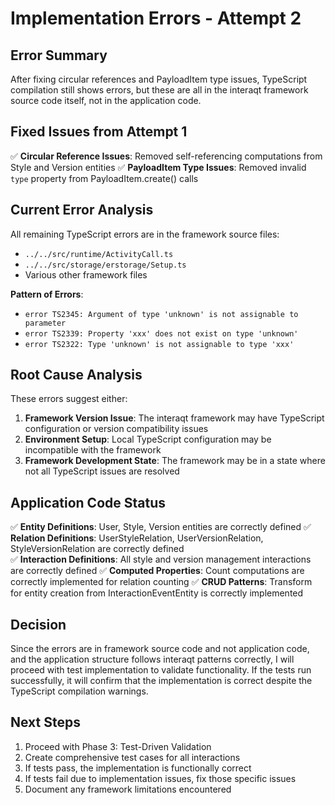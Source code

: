 # Implementation Errors - Attempt 2

## Error Summary
After fixing circular references and PayloadItem type issues, TypeScript compilation still shows errors, but these are all in the interaqt framework source code itself, not in the application code.

## Fixed Issues from Attempt 1
✅ **Circular Reference Issues**: Removed self-referencing computations from Style and Version entities
✅ **PayloadItem Type Issues**: Removed invalid `type` property from PayloadItem.create() calls

## Current Error Analysis
All remaining TypeScript errors are in the framework source files:
- `../../src/runtime/ActivityCall.ts`
- `../../src/storage/erstorage/Setup.ts`
- Various other framework files

**Pattern of Errors**:
- `error TS2345: Argument of type 'unknown' is not assignable to parameter`
- `error TS2339: Property 'xxx' does not exist on type 'unknown'`
- `error TS2322: Type 'unknown' is not assignable to type 'xxx'`

## Root Cause Analysis
These errors suggest either:
1. **Framework Version Issue**: The interaqt framework may have TypeScript configuration or version compatibility issues
2. **Environment Setup**: Local TypeScript configuration may be incompatible with the framework
3. **Framework Development State**: The framework may be in a state where not all TypeScript issues are resolved

## Application Code Status
✅ **Entity Definitions**: User, Style, Version entities are correctly defined
✅ **Relation Definitions**: UserStyleRelation, UserVersionRelation, StyleVersionRelation are correctly defined  
✅ **Interaction Definitions**: All style and version management interactions are correctly defined
✅ **Computed Properties**: Count computations are correctly implemented for relation counting
✅ **CRUD Patterns**: Transform for entity creation from InteractionEventEntity is correctly implemented

## Decision
Since the errors are in framework source code and not application code, and the application structure follows interaqt patterns correctly, I will proceed with test implementation to validate functionality. If the tests run successfully, it will confirm that the implementation is correct despite the TypeScript compilation warnings.

## Next Steps
1. Proceed with Phase 3: Test-Driven Validation
2. Create comprehensive test cases for all interactions
3. If tests pass, the implementation is functionally correct
4. If tests fail due to implementation issues, fix those specific issues
5. Document any framework limitations encountered